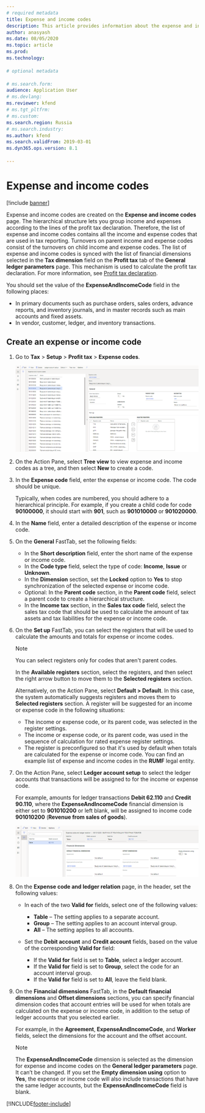 ```yaml
---
# required metadata
title: Expense and income codes
description: This article provides information about the expense and income codes available for Russia.
author: anasyash
ms.date: 08/05/2020
ms.topic: article
ms.prod: 
ms.technology: 

# optional metadata

# ms.search.form:  
audience: Application User
# ms.devlang: 
ms.reviewer: kfend
# ms.tgt_pltfrm: 
# ms.custom: 
ms.search.region: Russia
# ms.search.industry: 
ms.author: kfend
ms.search.validFrom: 2019-03-01
ms.dyn365.ops.version: 8.1

---
```


# Expense and income codes
[!include [banner](../includes/banner.md)]

Expense and income codes are created on the **Expense and income codes** page. The hierarchical structure lets you group income and expenses according to the lines of the profit tax declaration. Therefore, the list of expense and income codes contains all the income and expense codes that are used in tax reporting. Turnovers on parent income and expense codes consist of the turnovers on child income and expense codes. The list of expense and income codes is synced with the list of financial dimensions selected in the **Tax dimension** field on the **Profit tax** tab of the **General ledger parameters** page. This mechanism is used to calculate the profit tax declaration. For more information, see [Profit tax declaration](rus-profit-tax-declaration.md).

You should set the value of the **ExpenseAndIncomeCode** field in the following places:

- In primary documents such as purchase orders, sales orders, advance reports, and inventory journals, and in master records such as main accounts and fixed assets.
- In vendor, customer, ledger, and inventory transactions.

## Create an expense or income code

1.  Go to **Tax** \> **Setup** \> **Profit tax** \> **Expense codes**.

    ![Expense codes page.](media/1_Expense_codes.png)

2.  On the Action Pane, select **Tree view** to view expense and income codes as a tree, and then select **New** to create a code.
3.  In the **Expense code** field, enter the expense or income code. The code should be unique.

    Typically, when codes are numbered, you should adhere to a hierarchical principle. For example, if you create a child code for code **90100000**, it should start with **901**, such as **901010000** or **901020000**.

4.  In the **Name** field, enter a detailed description of the expense or income code.
5.  On the **General** FastTab, set the following fields:

    - In the **Short description** field, enter the short name of the expense or income code.
    - In the **Code type** field, select the type of code: **Income**, **Issue** or **Unknown**.
    - In the **Dimension** section, set the **Locked** option to **Yes** to stop synchronization of the selected expense or income code.
    - Optional: In the **Parent code** section, in the **Parent code** field, select a parent code to create a hierarchical structure.
    - In the **Income tax** section, in the **Sales tax code** field, select the sales tax code that should be used to calculate the amount of tax assets and tax liabilities for the expense or income code.

6.  On the **Set up** FastTab, you can select the registers that will be used to calculate the amounts and totals for expense or income codes.

    > [!NOTE]
    > You can select registers only for codes that aren't parent codes.

    In the **Available registers** section, select the registers, and then select the right arrow button to move them to the **Selected registers** section.

    Alternatively, on the Action Pane, select **Default \> Default**. In this case, the system automatically suggests registers and moves them to **Selected registers** section. A register will be suggested for an income or expense code in the following situations:

    -   The income or expense code, or its parent code, was selected in the register settings.
    -   The income or expense code, or its parent code, was used in the sequence of calculation for rated expense register settings.
    -   The register is preconfigured so that it's used by default when totals are calculated for the expense or income code. You can find an example list of expense and income codes in the **RUMF** legal entity.

7.  On the Action Pane, select **Ledger account setup** to select the ledger accounts that transactions will be assigned to for the income or expense code.

    For example, amounts for ledger transactions **Debit 62.110** and **Credit 90.110**, where the **ExpenseAndIncomeCode** financial dimension is either set to **901010200** or left blank, will be assigned to income code **901010200** (**Revenue from sales of goods**).

    ![Expense code and ledger relation page, Financial dimensions FastTab.](media/2_Expense_code_and_ledger_relation.png)

8.  On the **Expense code and ledger relation** page, in the header, set the following values:

    - In each of the two **Valid for** fields, select one of the following values:

       - **Table** – The setting applies to a separate account.
       - **Group** – The setting applies to an account interval group.
       - **All** – The setting applies to all accounts.

    -   Set the **Debit account** and **Credit account** fields, based on the value of the corresponding **Valid for** field:

        - If the **Valid for** field is set to **Table**, select a ledger account.
        - If the **Valid for** field is set to **Group**, select the code for an account interval group.
        - If the **Valid for** field is set to **All**, leave the field blank.

9.  On the **Financial dimensions** FastTab, in the **Default financial dimensions** and **Offset dimensions** sections, you can specify financial dimension codes that account entries will be used for when totals are calculated on the expense or income code, in addition to the setup of ledger accounts that you selected earlier.

    For example, in the **Agreement**, **ExpenseAndIncomeCode**, and **Worker** fields, select the dimensions for the account and the offset account.

    > [!NOTE]
    > The **ExpenseAndIncomeCode** dimension is selected as the dimension for expense and income codes on the **General ledger parameters** page. It can’t be changed. If you set the **Empty dimension using** option to **Yes**, the expense or income code will also include transactions that have the same ledger accounts, but the **ExpenseAndIncomeCode** field is blank.


[!INCLUDE[footer-include](../../includes/footer-banner.md)]
